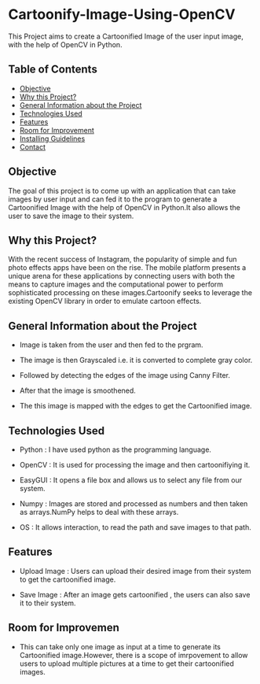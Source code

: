 # Cartoonify-Image-Using-OpenCV
This Project aims to create a Cartoonified Image of the user input image, with the help of OpenCV in Python.

## Table of Contents
* [Objective](#objective)
* [Why this Project?](#why-this-project)
* [General Information about the Project](#general-information-about-the-project)
* [Technologies Used](https://github.com/Shweta2024/cars-engage-2022/blob/main/requirements.txt)
* [Features](#features)
* [Room for Improvement](#room-for-improvement)
* [Installing Guidelines](https://github.com/Shweta2024/cars-engage-2022/blob/main/Contributing.md)
* [Contact](#contact)


## Objective
The goal of this project is to come up with an application that can take images by user input and can fed it to the program to generate a Cartoonified Image with the help of OpenCV in Python.It also allows the user to save the image to their system.



## Why this Project?

With the recent success of Instagram, the popularity of simple and fun photo effects apps have been on the rise. The mobile platform presents a unique arena for these
applications by connecting users with both the means to capture images and the computational power to perform sophisticated processing on these images.Cartoonify seeks to leverage the existing OpenCV library in order to emulate cartoon effects.


## General Information about the Project

- Image is taken from the user and then fed to the prgram.

- The image is then Grayscaled i.e. it is converted to complete gray color.

- Followed by detecting the edges of the image using Canny Filter.

- After that the image is smoothened.

- The this image is mapped with the edges to get the Cartoonified image.


## Technologies Used

- Python : I have used python as the programming language.

- OpenCV : It is used for processing the image and then cartoonifiying it.

- EasyGUI : It opens a file box and allows us to select any file from our system.

- Numpy : Images are stored and processed as numbers and then taken as arrays.NumPy helps to deal with these arrays.

- OS : It allows interaction, to read the path and save images to that path.


## Features

- Upload Image : Users can upload their desired image from their system to get the cartoonified image.

- Save Image : After an image gets cartoonified , the users can also save it to their system.


## Room for Improvemen

- This can take only one image as input at a time to generate its Cartoonified image.However, there is a scope of imrpovement to allow users to upload multiple pictures at a time to get their cartoonified images.


